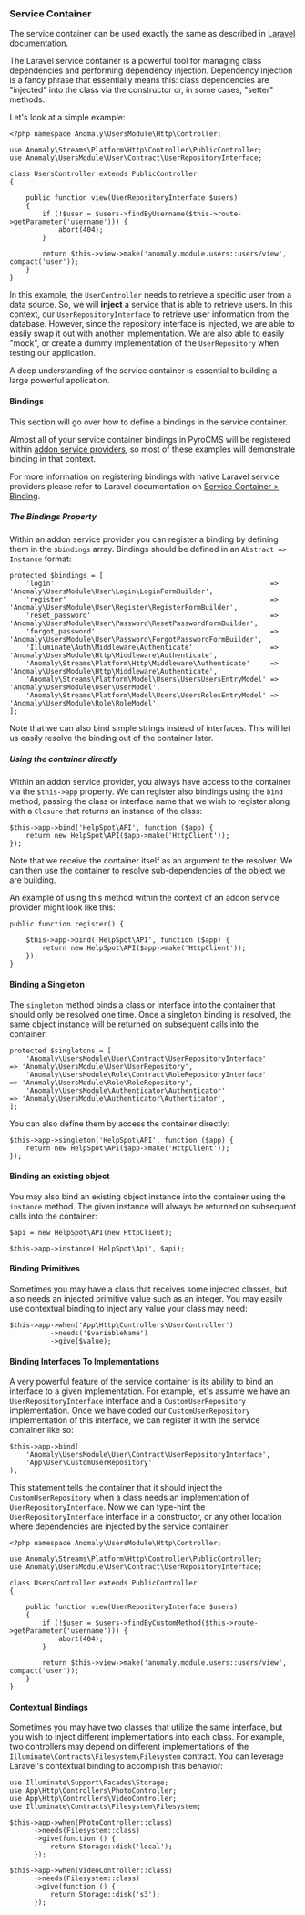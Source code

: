 ### Service Container

The service container can be used exactly the same as described in [Laravel documentation](https://laravel.com/docs/5.3/container).

The Laravel service container is a powerful tool for managing class dependencies and performing dependency injection. Dependency injection is a fancy phrase that essentially means this: class dependencies are "injected" into the class via the constructor or, in some cases, "setter" methods.

Let's look at a simple example:

    <?php namespace Anomaly\UsersModule\Http\Controller;

    use Anomaly\Streams\Platform\Http\Controller\PublicController;
    use Anomaly\UsersModule\User\Contract\UserRepositoryInterface;

    class UsersController extends PublicController
    {

        public function view(UserRepositoryInterface $users)
        {
            if (!$user = $users->findByUsername($this->route->getParameter('username'))) {
                abort(404);
            }

            return $this->view->make('anomaly.module.users::users/view', compact('user'));
        }
    }

In this example, the `UserController` needs to retrieve a specific user from a data source. So, we will **inject** a service that is able to retrieve users. In this context, our `UserRepositoryInterface` to retrieve user information from the database. However, since the repository interface is injected, we are able to easily swap it out with another implementation. We are also able to easily "mock", or create a dummy implementation of the `UserRepository` when testing our application.

A deep understanding of the service container is essential to building a large powerful application.

#### Bindings

This section will go over how to define a bindings in the service container.

Almost all of your service container bindings in PyroCMS will be registered within [addon service providers](#service-providers), so most of these examples will demonstrate binding in that context.

For more information on registering bindings with native Laravel service providers please refer to Laravel documentation on [Service Container > Binding](https://laravel.com/docs/5.3/container#binding).

##### The Bindings Property

Within an addon service provider you can register a binding by defining them in the `$bindings` array. Bindings should be defined in an `Abstract => Instance` format:

    protected $bindings = [
        'login'                                                     => 'Anomaly\UsersModule\User\Login\LoginFormBuilder',
        'register'                                                  => 'Anomaly\UsersModule\User\Register\RegisterFormBuilder',
        'reset_password'                                            => 'Anomaly\UsersModule\User\Password\ResetPasswordFormBuilder',
        'forgot_password'                                           => 'Anomaly\UsersModule\User\Password\ForgotPasswordFormBuilder',
        'Illuminate\Auth\Middleware\Authenticate'                   => 'Anomaly\UsersModule\Http\Middleware\Authenticate',
        'Anomaly\Streams\Platform\Http\Middleware\Authenticate'     => 'Anomaly\UsersModule\Http\Middleware\Authenticate',
        'Anomaly\Streams\Platform\Model\Users\UsersUsersEntryModel' => 'Anomaly\UsersModule\User\UserModel',
        'Anomaly\Streams\Platform\Model\Users\UsersRolesEntryModel' => 'Anomaly\UsersModule\Role\RoleModel',
    ];

Note that we can also bind simple strings instead of interfaces. This will let us easily resolve the binding out of the container later.

##### Using the container directly

Within an addon service provider, you always have access to the container via the `$this->app` property. We can register also bindings using the `bind` method, passing the class or interface name that we wish to register along with a `Closure` that returns an instance of the class:

    $this->app->bind('HelpSpot\API', function ($app) {
        return new HelpSpot\API($app->make('HttpClient'));
    });

Note that we receive the container itself as an argument to the resolver. We can then use the container to resolve sub-dependencies of the object we are building.

An example of using this method within the context of an addon service provider might look like this:

    public function register() {

        $this->app->bind('HelpSpot\API', function ($app) {
            return new HelpSpot\API($app->make('HttpClient'));
        });
    }

#### Binding a Singleton

The `singleton` method binds a class or interface into the container that should only be resolved one time. Once a singleton binding is resolved, the same object instance will be returned on subsequent calls into the container:

    protected $singletons = [
        'Anomaly\UsersModule\User\Contract\UserRepositoryInterface'               => 'Anomaly\UsersModule\User\UserRepository',
        'Anomaly\UsersModule\Role\Contract\RoleRepositoryInterface'               => 'Anomaly\UsersModule\Role\RoleRepository',
        'Anomaly\UsersModule\Authenticator\Authenticator'                         => 'Anomaly\UsersModule\Authenticator\Authenticator',
    ];

You can also define them by access the container directly:

    $this->app->singleton('HelpSpot\API', function ($app) {
        return new HelpSpot\API($app->make('HttpClient'));
    });

#### Binding an existing object

You may also bind an existing object instance into the container using the `instance` method. The given instance will always be returned on subsequent calls into the container:

    $api = new HelpSpot\API(new HttpClient);

    $this->app->instance('HelpSpot\Api', $api);

#### Binding Primitives

Sometimes you may have a class that receives some injected classes, but also needs an injected primitive value such as an integer. You may easily use contextual binding to inject any value your class may need:

    $this->app->when('App\Http\Controllers\UserController')
              ->needs('$variableName')
              ->give($value);

#### Binding Interfaces To Implementations

A very powerful feature of the service container is its ability to bind an interface to a given implementation. For example, let's assume we have an `UserRepositoryInterface` interface and a `CustomUserRepository` implementation. Once we have coded our `CustomUserRepository` implementation of this interface, we can register it with the service container like so:

    $this->app->bind(
        'Anomaly\UsersModule\User\Contract\UserRepositoryInterface',
        'App\User\CustomUserRepository'
    );

This statement tells the container that it should inject the `CustomUserRepository` when a class needs an implementation of `UserRepositoryInterface`. Now we can type-hint the `UserRepositoryInterface` interface in a constructor, or any other location where dependencies are injected by the service container:

    <?php namespace Anomaly\UsersModule\Http\Controller;

    use Anomaly\Streams\Platform\Http\Controller\PublicController;
    use Anomaly\UsersModule\User\Contract\UserRepositoryInterface;

    class UsersController extends PublicController
    {

        public function view(UserRepositoryInterface $users)
        {
            if (!$user = $users->findByCustomMethod($this->route->getParameter('username'))) {
                abort(404);
            }

            return $this->view->make('anomaly.module.users::users/view', compact('user'));
        }
    }

#### Contextual Bindings

Sometimes you may have two classes that utilize the same interface, but you wish to inject different implementations into each class. For example, two controllers may depend on different implementations of the `Illuminate\Contracts\Filesystem\Filesystem` contract. You can leverage Laravel's contextual binding to accomplish this behavior:

    use Illuminate\Support\Facades\Storage;
    use App\Http\Controllers\PhotoController;
    use App\Http\Controllers\VideoController;
    use Illuminate\Contracts\Filesystem\Filesystem;

    $this->app->when(PhotoController::class)
          ->needs(Filesystem::class)
          ->give(function () {
              return Storage::disk('local');
          });

    $this->app->when(VideoController::class)
          ->needs(Filesystem::class)
          ->give(function () {
              return Storage::disk('s3');
          });
